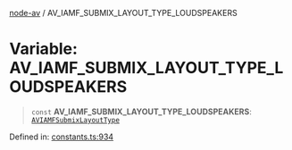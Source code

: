[node-av](../globals.md) / AV\_IAMF\_SUBMIX\_LAYOUT\_TYPE\_LOUDSPEAKERS

# Variable: AV\_IAMF\_SUBMIX\_LAYOUT\_TYPE\_LOUDSPEAKERS

> `const` **AV\_IAMF\_SUBMIX\_LAYOUT\_TYPE\_LOUDSPEAKERS**: [`AVIAMFSubmixLayoutType`](../type-aliases/AVIAMFSubmixLayoutType.md)

Defined in: [constants.ts:934](https://github.com/seydx/av/blob/f8631fc881b394300b1479f511d55cf1c370a87f/src/constants/constants.ts#L934)
